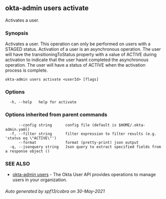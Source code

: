 ## okta-admin users activate

Activates a user.

### Synopsis

Activates a user. This operation can only be performed on users with a STAGED status. Activation of a user is an asynchronous operation. The user will have the transitioningToStatus property with a value of ACTIVE during activation to indicate that the user hasnt completed the asynchronous operation. The user will have a status of ACTIVE when the activation process is complete.

```
okta-admin users activate <userId> [flags]
```

### Options

```
  -h, --help   help for activate
```

### Options inherited from parent commands

```
      --config string      config file (default is $HOME/.okta-admin.yaml)
  -f, --filter string      filter expression to filter results (e.g. 'status eq \"ACTIVE\"')
      --format             format (pretty-print) json output
  -q, --jsonquery string   Json query to extract specified fields from a response object ()
```

### SEE ALSO

* [okta-admin users](okta-admin_users.md)	 - The Okta User API provides operations to manage users in your organization.

###### Auto generated by spf13/cobra on 30-May-2021
